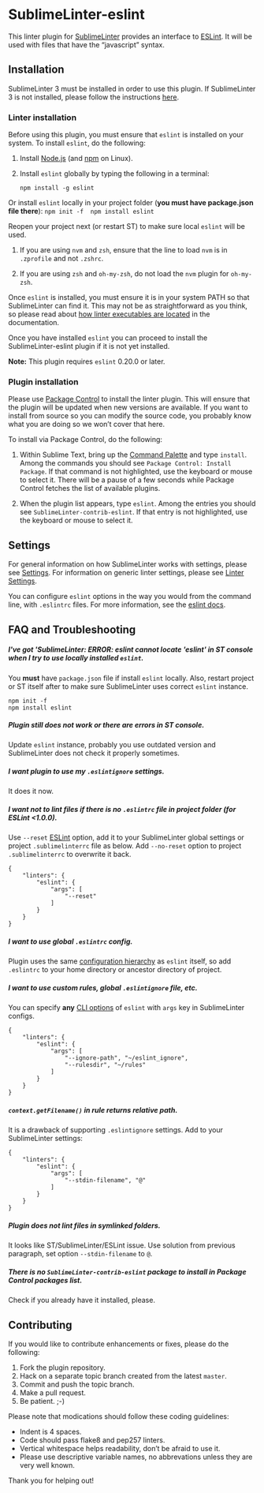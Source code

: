 SublimeLinter-eslint
=========================

This linter plugin for [SublimeLinter][docs] provides an interface to [ESLint](https://github.com/nzakas/eslint). It will be used with files that have the “javascript” syntax.

## Installation
SublimeLinter 3 must be installed in order to use this plugin. If SublimeLinter 3 is not installed, please follow the instructions [here][installation].

### Linter installation
Before using this plugin, you must ensure that `eslint` is installed on your system. To install `eslint`, do the following:

1. Install [Node.js](http://nodejs.org) (and [npm](https://github.com/joyent/node/wiki/Installing-Node.js-via-package-manager) on Linux).

1. Install `eslint` globally by typing the following in a terminal:
   ```
   npm install -g eslint
   ```
Or install `eslint` locally in your project folder (**you must have package.json file there**):
    ```
    npm init -f 
    npm install eslint
    ```

Reopen your project next (or restart ST) to make sure local `eslint` will be used.

1. If you are using `nvm` and `zsh`, ensure that the line to load `nvm` is in `.zprofile` and not `.zshrc`.

1. If you are using `zsh` and `oh-my-zsh`, do not load the `nvm` plugin for `oh-my-zsh`.

Once `eslint` is installed, you must ensure it is in your system PATH so that SublimeLinter can find it. This may not be as straightforward as you think, so please read about [how linter executables are located][locating-executables] in the documentation.

Once you have installed `eslint` you can proceed to install the SublimeLinter-eslint plugin if it is not yet installed.

**Note:** This plugin requires `eslint` 0.20.0 or later.

### Plugin installation
Please use [Package Control][pc] to install the linter plugin. This will ensure that the plugin will be updated when new versions are available. If you want to install from source so you can modify the source code, you probably know what you are doing so we won’t cover that here.

To install via Package Control, do the following:

1. Within Sublime Text, bring up the [Command Palette][cmd] and type `install`. Among the commands you should see `Package Control: Install Package`. If that command is not highlighted, use the keyboard or mouse to select it. There will be a pause of a few seconds while Package Control fetches the list of available plugins.

1. When the plugin list appears, type `eslint`. Among the entries you should see `SublimeLinter-contrib-eslint`. If that entry is not highlighted, use the keyboard or mouse to select it.

## Settings
For general information on how SublimeLinter works with settings, please see [Settings][settings]. For information on generic linter settings, please see [Linter Settings][linter-settings].

You can configure `eslint` options in the way you would from the command line, with `.eslintrc` files. For more information, see the [eslint docs](https://github.com/nzakas/eslint/wiki).

## FAQ and Troubleshooting

##### I've got 'SublimeLinter: ERROR: eslint cannot locate 'eslint' in ST console when I try to use locally installed `eslint`.

You **must** have `package.json` file if install `eslint` locally. Also, restart project or ST itself after to make sure SublimeLinter uses correct `eslint` instance.

```
npm init -f
npm install eslint
```

##### Plugin still does not work or there are errors in ST console.

Update `eslint` instance, probably you use outdated version and SublimeLinter does not check it properly sometimes.

##### I want plugin to use my `.eslintignore` settings.

It does it now. 

##### I want not to lint files if there is no `.eslintrc` file in project folder (for ESLint <1.0.0).

Use `--reset` [ESLint](http://eslint.org/docs/user-guide/command-line-interface#reset) option, add it to your SublimeLinter global settings or project `.sublimelinterrc` file as below. Add `--no-reset` option to project `.sublimelinterrc` to overwrite it back.

```
{
    "linters": {
        "eslint": {
            "args": [
                "--reset"
            ]
        }
    }
}
```

##### I want to use global `.eslintrc` config.

Plugin uses the same [configuration hierarchy](http://eslint.org/docs/user-guide/configuring#configuration-cascading-and-hierarchy) as `eslint` itself, so add `.eslintrc` to your home directory or ancestor directory of project.

##### I want to use custom rules, global `.eslintignore` file, etc.

You can specify **any** [CLI options](http://eslint.org/docs/user-guide/command-line-interface#options) of `eslint` with `args` key in SublimeLinter configs. 

```
{
    "linters": {
        "eslint": {
            "args": [
                "--ignore-path", "~/eslint_ignore",
                "--rulesdir", "~/rules"
            ]
        }
    }
}
```

##### `context.getFilename()` in rule returns relative path.

It is a drawback of supporting `.eslintignore` settings. Add to your SublimeLinter settings:

```
{
    "linters": {
        "eslint": {
            "args": [
                "--stdin-filename", "@"
            ]
        }
    }
}
```

##### Plugin does not lint files in symlinked folders. 

It looks like ST/SublimeLinter/ESLint issue. Use solution from previous paragraph, set option `--stdin-filename` to `@`.

##### There is no `SublimeLinter-contrib-eslint` package to install in Package Control packages list.

Check if you already have it installed, please.

## Contributing
If you would like to contribute enhancements or fixes, please do the following:

1. Fork the plugin repository.
1. Hack on a separate topic branch created from the latest `master`.
1. Commit and push the topic branch.
1. Make a pull request.
1. Be patient.  ;-)

Please note that modications should follow these coding guidelines:

- Indent is 4 spaces.
- Code should pass flake8 and pep257 linters.
- Vertical whitespace helps readability, don’t be afraid to use it.
- Please use descriptive variable names, no abbrevations unless they are very well known.

Thank you for helping out!

[docs]: http://sublimelinter.readthedocs.org
[installation]: http://sublimelinter.readthedocs.org/en/latest/installation.html
[locating-executables]: http://sublimelinter.readthedocs.org/en/latest/usage.html#how-linter-executables-are-located
[pc]: https://sublime.wbond.net/installation
[cmd]: http://docs.sublimetext.info/en/sublime-text-3/extensibility/command_palette.html
[settings]: http://sublimelinter.readthedocs.org/en/latest/settings.html
[linter-settings]: http://sublimelinter.readthedocs.org/en/latest/linter_settings.html
[inline-settings]: http://sublimelinter.readthedocs.org/en/latest/settings.html#inline-settings

